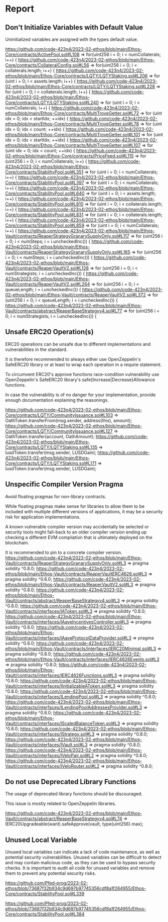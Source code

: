 # Report

## Don't Initialize Variables with Default Value

Uninitialized variables are assigned with the types default value.

https://github.com/code-423n4/2023-02-ethos/blob/main/Ethos-Core/contracts/ActivePool.sol#L108 => for(uint256 i = 0; i < numCollaterals; i++) {
https://github.com/code-423n4/2023-02-ethos/blob/main/Ethos-Core/contracts/CollateralConfig.sol#L56 => for(uint256 i = 0; i < collaterals.length; i++) {
https://github.com/code-423n4/2023-02-ethos/blob/main/Ethos-Core/contracts/LQTY/LQTYStaking.sol#L206 => for (uint i = 0; i < assets.length; i++) {
https://github.com/code-423n4/2023-02-ethos/blob/main/Ethos-Core/contracts/LQTY/LQTYStaking.sol#L228 => for (uint i = 0; i < collaterals.length; i++) {
https://github.com/code-423n4/2023-02-ethos/blob/main/Ethos-Core/contracts/LQTY/LQTYStaking.sol#L240 => for (uint i = 0; i < numCollaterals; i++) {
https://github.com/code-423n4/2023-02-ethos/blob/main/Ethos-Core/contracts/MultiTroveGetter.sol#L72 => for (uint idx = 0; idx < startIdx; ++idx) {
https://github.com/code-423n4/2023-02-ethos/blob/main/Ethos-Core/contracts/MultiTroveGetter.sol#L78 => for (uint idx = 0; idx < count; ++idx) {
https://github.com/code-423n4/2023-02-ethos/blob/main/Ethos-Core/contracts/MultiTroveGetter.sol#L101 => for (uint idx = 0; idx < startIdx; ++idx) {
https://github.com/code-423n4/2023-02-ethos/blob/main/Ethos-Core/contracts/MultiTroveGetter.sol#L107 => for (uint idx = 0; idx < count; ++idx) {
https://github.com/code-423n4/2023-02-ethos/blob/main/Ethos-Core/contracts/PriceFeed.sol#L115 => for (uint256 i = 0; i < numCollaterals; i++) {
https://github.com/code-423n4/2023-02-ethos/blob/main/Ethos-Core/contracts/StabilityPool.sol#L351 => for (uint i = 0; i < numCollaterals; i++) {
https://github.com/code-423n4/2023-02-ethos/blob/main/Ethos-Core/contracts/StabilityPool.sol#L397 => for (uint i = 0; i < numCollaterals; i++) {
https://github.com/code-423n4/2023-02-ethos/blob/main/Ethos-Core/contracts/StabilityPool.sol#L640 => for (uint i = 0; i < assets.length; i++) {
https://github.com/code-423n4/2023-02-ethos/blob/main/Ethos-Core/contracts/StabilityPool.sol#L810 => for (uint i = 0; i < collaterals.length; i++) {
https://github.com/code-423n4/2023-02-ethos/blob/main/Ethos-Core/contracts/StabilityPool.sol#L831 => for (uint i = 0; i < collaterals.length; i++) {
https://github.com/code-423n4/2023-02-ethos/blob/main/Ethos-Core/contracts/StabilityPool.sol#L859 => for (uint i = 0; i < numCollaterals; i++) {
https://github.com/code-423n4/2023-02-ethos/blob/main/Ethos-Vault/contracts/ReaperStrategyGranarySupplyOnly.sol#L117 => for (uint256 i = 0; i < numSteps; i = i.uncheckedInc()) {
https://github.com/code-423n4/2023-02-ethos/blob/main/Ethos-Vault/contracts/ReaperStrategyGranarySupplyOnly.sol#L165 => for (uint256 i = 0; i < numSteps; i = i.uncheckedInc()) {
https://github.com/code-423n4/2023-02-ethos/blob/main/Ethos-Vault/contracts/ReaperVaultV2.sol#L128 => for (uint256 i = 0; i < numStrategists; i = i.uncheckedInc()) {
https://github.com/code-423n4/2023-02-ethos/blob/main/Ethos-Vault/contracts/ReaperVaultV2.sol#L264 => for (uint256 i = 0; i < queueLength; i = i.uncheckedInc()) {
https://github.com/code-423n4/2023-02-ethos/blob/main/Ethos-Vault/contracts/ReaperVaultV2.sol#L372 => for (uint256 i = 0; i < queueLength; i = i.uncheckedInc()) {
https://github.com/code-423n4/2023-02-ethos/blob/main/Ethos-Vault/contracts/abstract/ReaperBaseStrategyv4.sol#L77 => for (uint256 i = 0; i < numStrategists; i = i.uncheckedInc()) {

## Unsafe ERC20 Operation(s)

ERC20 operations can be unsafe due to different implementations and vulnerabilities in the standard.

It is therefore recommended to always either use OpenZeppelin's SafeERC20 library or at least to wrap each operation in a require statement.

To circumvent ERC20's approve functions race-condition vulnerability use OpenZeppelin's SafeERC20 library's safe{Increase|Decrease}Allowance functions.

In case the vulnerability is of no danger for your implementation, provide enough documentation explaining the reasonings.

https://github.com/code-423n4/2023-02-ethos/blob/main/Ethos-Core/contracts/LQTY/CommunityIssuance.sol#L103 => OathToken.transferFrom(msg.sender, address(this), amount);
https://github.com/code-423n4/2023-02-ethos/blob/main/Ethos-Core/contracts/LQTY/CommunityIssuance.sol#L127 => OathToken.transfer(account, OathAmount);
https://github.com/code-423n4/2023-02-ethos/blob/main/Ethos-Core/contracts/LQTY/LQTYStaking.sol#L135 => lusdToken.transfer(msg.sender, LUSDGain);
https://github.com/code-423n4/2023-02-ethos/blob/main/Ethos-Core/contracts/LQTY/LQTYStaking.sol#L171 => lusdToken.transfer(msg.sender, LUSDGain);

## Unspecific Compiler Version Pragma

Avoid floating pragmas for non-library contracts.

While floating pragmas make sense for libraries to allow them to be included with multiple different versions of applications, it may be a security risk for application implementations.

A known vulnerable compiler version may accidentally be selected or security tools might fall-back to an older compiler version ending up checking a different EVM compilation that is ultimately deployed on the blockchain.

It is recommended to pin to a concrete compiler version.
https://github.com/code-423n4/2023-02-ethos/blob/main/Ethos-Vault/contracts/ReaperStrategyGranarySupplyOnly.sol#L3 => pragma solidity ^0.8.0;
https://github.com/code-423n4/2023-02-ethos/blob/main/Ethos-Vault/contracts/ReaperVaultERC4626.sol#L3 => pragma solidity ^0.8.0;
https://github.com/code-423n4/2023-02-ethos/blob/main/Ethos-Vault/contracts/ReaperVaultV2.sol#L3 => pragma solidity ^0.8.0;
https://github.com/code-423n4/2023-02-ethos/blob/main/Ethos-Vault/contracts/abstract/ReaperBaseStrategyv4.sol#L3 => pragma solidity ^0.8.0;
https://github.com/code-423n4/2023-02-ethos/blob/main/Ethos-Vault/contracts/interfaces/IAToken.sol#L3 => pragma solidity ^0.8.0;
https://github.com/code-423n4/2023-02-ethos/blob/main/Ethos-Vault/contracts/interfaces/IAaveIncentivesController.sol#L3 => pragma solidity ^0.8.0;
https://github.com/code-423n4/2023-02-ethos/blob/main/Ethos-Vault/contracts/interfaces/IAaveProtocolDataProvider.sol#L3 => pragma solidity ^0.8.0;
https://github.com/code-423n4/2023-02-ethos/blob/main/Ethos-Vault/contracts/interfaces/IERC20Minimal.sol#L3 => pragma solidity ^0.8.0;
https://github.com/code-423n4/2023-02-ethos/blob/main/Ethos-Vault/contracts/interfaces/IERC4626Events.sol#L3 => pragma solidity ^0.8.0;
https://github.com/code-423n4/2023-02-ethos/blob/main/Ethos-Vault/contracts/interfaces/IERC4626Functions.sol#L3 => pragma solidity ^0.8.0;
https://github.com/code-423n4/2023-02-ethos/blob/main/Ethos-Vault/contracts/interfaces/IInitializableAToken.sol#L3 => pragma solidity ^0.8.0;
https://github.com/code-423n4/2023-02-ethos/blob/main/Ethos-Vault/contracts/interfaces/ILendingPool.sol#L3 => pragma solidity ^0.8.0;
https://github.com/code-423n4/2023-02-ethos/blob/main/Ethos-Vault/contracts/interfaces/ILendingPoolAddressesProvider.sol#L3 => pragma solidity ^0.8.0;
https://github.com/code-423n4/2023-02-ethos/blob/main/Ethos-Vault/contracts/interfaces/IScaledBalanceToken.sol#L3 => pragma solidity ^0.8.0;
https://github.com/code-423n4/2023-02-ethos/blob/main/Ethos-Vault/contracts/interfaces/IStrategy.sol#L3 => pragma solidity ^0.8.0;
https://github.com/code-423n4/2023-02-ethos/blob/main/Ethos-Vault/contracts/interfaces/IVault.sol#L3 => pragma solidity ^0.8.0;
https://github.com/code-423n4/2023-02-ethos/blob/main/Ethos-Vault/contracts/interfaces/IVeloPair.sol#L2 => pragma solidity ^0.8.0;
https://github.com/code-423n4/2023-02-ethos/blob/main/Ethos-Vault/contracts/interfaces/IVeloRouter.sol#L2 => pragma solidity ^0.8.0;

## Do not use Deprecated Library Functions

The usage of deprecated library functions should be discouraged.

This issue is mostly related to OpenZeppelin libraries.

https://github.com/code-423n4/2023-02-ethos/blob/main/Ethos-Vault/contracts/abstract/ReaperBaseStrategyv4.sol#L74 => IERC20Upgradeable(want).safeApprove(vault, type(uint256).max);

## Unused Local Variable

Unused local variables can indicate a lack of code maintenance, as well as potential security vulnerabilities. Unused variables can be difficult to detect and may contain malicious code, as they can be used to bypass security checks. It is important to audit all code for unused variables and remove them to prevent any potential security risks.

https://github.com/Pfed-prog/2023-02-ethos/blob/73687f32b934c9d697b97745356cdf8a1f264955/Ethos-Core/contracts/StabilityPool.sol#L339

https://github.com/Pfed-prog/2023-02-ethos/blob/73687f32b934c9d697b97745356cdf8a1f264955/Ethos-Core/contracts/StabilityPool.sol#L384
